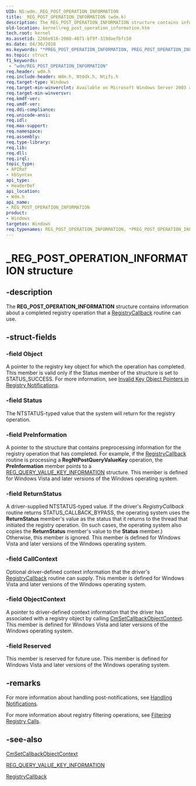 ```yaml
---
UID: NS:wdm._REG_POST_OPERATION_INFORMATION
title: _REG_POST_OPERATION_INFORMATION (wdm.h)
description: The REG_POST_OPERATION_INFORMATION structure contains information about a completed registry operation that a RegistryCallback routine can use.
old-location: kernel\reg_post_operation_information.htm
tech.root: kernel
ms.assetid: 2266e816-2060-4071-bf9f-319daefbfc50
ms.date: 04/30/2018
ms.keywords: "*PREG_POST_OPERATION_INFORMATION, PREG_POST_OPERATION_INFORMATION, PREG_POST_OPERATION_INFORMATION structure pointer [Kernel-Mode Driver Architecture], REG_POST_OPERATION_INFORMATION, REG_POST_OPERATION_INFORMATION structure [Kernel-Mode Driver Architecture], _REG_POST_OPERATION_INFORMATION, kernel.reg_post_operation_information, kstruct_d_70ca0f06-65d5-4b1b-ab66-cc44361d4e5a.xml, wdm/PREG_POST_OPERATION_INFORMATION, wdm/REG_POST_OPERATION_INFORMATION"
ms.topic: struct
f1_keywords:
 - "wdm/REG_POST_OPERATION_INFORMATION"
req.header: wdm.h
req.include-header: Wdm.h, Ntddk.h, Ntifs.h
req.target-type: Windows
req.target-min-winverclnt: Available on Microsoft Windows Server 2003 and later versions of the Windows operating system, but some structure members are available only for Windows Vista and later versions.
req.target-min-winversvr: 
req.kmdf-ver: 
req.umdf-ver: 
req.ddi-compliance: 
req.unicode-ansi: 
req.idl: 
req.max-support: 
req.namespace: 
req.assembly: 
req.type-library: 
req.lib: 
req.dll: 
req.irql: 
topic_type:
- APIRef
- kbSyntax
api_type:
- HeaderDef
api_location:
- Wdm.h
api_name:
- REG_POST_OPERATION_INFORMATION
product:
- Windows
targetos: Windows
req.typenames: REG_POST_OPERATION_INFORMATION, *PREG_POST_OPERATION_INFORMATION
---
```


# _REG_POST_OPERATION_INFORMATION structure


## -description


The <b>REG_POST_OPERATION_INFORMATION</b> structure contains information about a completed registry operation that a <a href="https://docs.microsoft.com/windows-hardware/drivers/ddi/content/wdm/nc-wdm-ex_callback_function">RegistryCallback</a> routine can use.


## -struct-fields




### -field Object

A pointer to the registry key object for which the operation has completed. This member is valid only if the Status member of the structure is set to STATUS_SUCCESS. For more information, see <a href="https://go.microsoft.com/fwlink/p/?linkid=613134">Invalid Key Object Pointers in Registry Notifications</a>.


### -field Status

The NTSTATUS-typed value that the system will return for the registry operation.


### -field PreInformation

A pointer to the structure that contains preprocessing information for the registry operation that has completed. For example, if the <a href="https://docs.microsoft.com/windows-hardware/drivers/ddi/content/wdm/nc-wdm-ex_callback_function">RegistryCallback</a> routine is processing a <b>RegNtPostQueryValueKey</b> operation, the <b>PreInformation</b> member points to a <a href="https://docs.microsoft.com/windows-hardware/drivers/ddi/content/wdm/ns-wdm-_reg_query_value_key_information">REG_QUERY_VALUE_KEY_INFORMATION</a> structure. This member is defined for Windows Vista and later versions of the Windows operating system.


### -field ReturnStatus

A driver-supplied NTSTATUS-typed value. If the driver's <i>RegistryCallback</i> routine returns STATUS_CALLBACK_BYPASS, the operating system uses the <b>ReturnStatus</b> member's value as the status that it returns to the thread that initiated the registry operation. (In such cases, the operating system also copies the <b>ReturnStatus</b> member's value to the <b>Status</b> member.) Otherwise, this member is ignored. This member is defined for Windows Vista and later versions of the Windows operating system.


### -field CallContext

Optional driver-defined context information that the driver's <a href="https://docs.microsoft.com/windows-hardware/drivers/ddi/content/wdm/nc-wdm-ex_callback_function">RegistryCallback</a> routine can supply. This member is defined for Windows Vista and later versions of the Windows operating system.


### -field ObjectContext

A pointer to driver-defined context information that the driver has associated with a registry object by calling <a href="https://docs.microsoft.com/windows-hardware/drivers/ddi/content/wdm/nf-wdm-cmsetcallbackobjectcontext">CmSetCallbackObjectContext</a>. This member is defined for Windows Vista and later versions of the Windows operating system.


### -field Reserved

This member is reserved for future use. This member is defined for Windows Vista and later versions of the Windows operating system.


## -remarks



For more information about handling post-notifications, see <a href="https://docs.microsoft.com/windows-hardware/drivers/kernel/handling-notifications">Handling Notifications</a>.

For more information about registry filtering operations, see <a href="https://docs.microsoft.com/windows-hardware/drivers/kernel/filtering-registry-calls">Filtering Registry Calls</a>.




## -see-also




<a href="https://docs.microsoft.com/windows-hardware/drivers/ddi/content/wdm/nf-wdm-cmsetcallbackobjectcontext">CmSetCallbackObjectContext</a>



<a href="https://docs.microsoft.com/windows-hardware/drivers/ddi/content/wdm/ns-wdm-_reg_query_value_key_information">REG_QUERY_VALUE_KEY_INFORMATION</a>



<a href="https://docs.microsoft.com/windows-hardware/drivers/ddi/content/wdm/nc-wdm-ex_callback_function">RegistryCallback</a>
 

 

